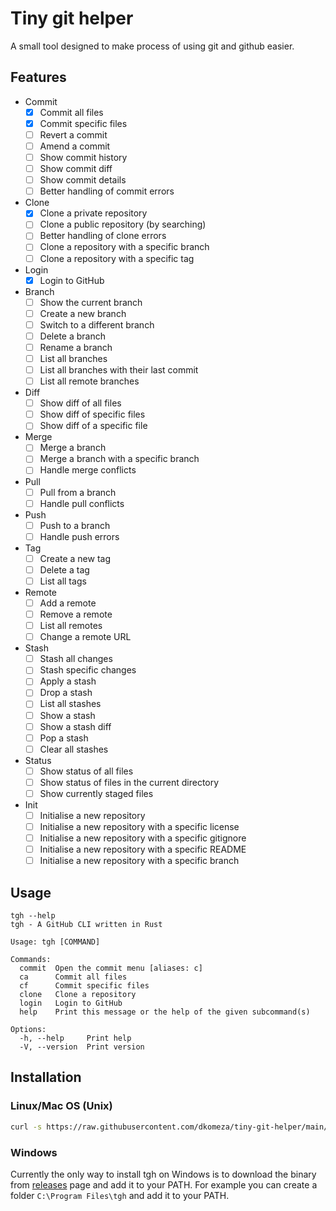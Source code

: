 # Tiny git helper

A small tool designed to make process of using git and github easier.

## Features

- Commit
  - [x] Commit all files
  - [x] Commit specific files
  - [ ] Revert a commit
  - [ ] Amend a commit
  - [ ] Show commit history
  - [ ] Show commit diff
  - [ ] Show commit details
  - [ ] Better handling of commit errors
- Clone
  - [x] Clone a private repository
  - [ ] Clone a public repository (by searching)
  - [ ] Better handling of clone errors
  - [ ] Clone a repository with a specific branch
  - [ ] Clone a repository with a specific tag
- Login
  - [x] Login to GitHub
- Branch
  - [ ] Show the current branch
  - [ ] Create a new branch
  - [ ] Switch to a different branch
  - [ ] Delete a branch
  - [ ] Rename a branch
  - [ ] List all branches
  - [ ] List all branches with their last commit
  - [ ] List all remote branches
- Diff
  - [ ] Show diff of all files
  - [ ] Show diff of specific files
  - [ ] Show diff of a specific file
- Merge
  - [ ] Merge a branch
  - [ ] Merge a branch with a specific branch
  - [ ] Handle merge conflicts
- Pull
  - [ ] Pull from a branch
  - [ ] Handle pull conflicts
- Push
  - [ ] Push to a branch
  - [ ] Handle push errors
- Tag
  - [ ] Create a new tag
  - [ ] Delete a tag
  - [ ] List all tags
- Remote
  - [ ] Add a remote
  - [ ] Remove a remote
  - [ ] List all remotes
  - [ ] Change a remote URL
- Stash
  - [ ] Stash all changes
  - [ ] Stash specific changes
  - [ ] Apply a stash
  - [ ] Drop a stash
  - [ ] List all stashes
  - [ ] Show a stash
  - [ ] Show a stash diff
  - [ ] Pop a stash
  - [ ] Clear all stashes
- Status
  - [ ] Show status of all files
  - [ ] Show status of files in the current directory
  - [ ] Show currently staged files
- Init
  - [ ] Initialise a new repository
  - [ ] Initialise a new repository with a specific license
  - [ ] Initialise a new repository with a specific gitignore
  - [ ] Initialise a new repository with a specific README
  - [ ] Initialise a new repository with a specific branch

## Usage

```
tgh --help
tgh - A GitHub CLI written in Rust

Usage: tgh [COMMAND]

Commands:
  commit  Open the commit menu [aliases: c]
  ca      Commit all files
  cf      Commit specific files
  clone   Clone a repository
  login   Login to GitHub
  help    Print this message or the help of the given subcommand(s)

Options:
  -h, --help     Print help
  -V, --version  Print version
```

## Installation

### Linux/Mac OS (Unix)

```bash
curl -s https://raw.githubusercontent.com/dkomeza/tiny-git-helper/main/scripts/install.sh | sudo sh
```

### Windows

Currently the only way to install tgh on Windows is to download the binary from [releases](https://github.com/dkomeza/tiny-git-helper/releases) page and add it to your PATH.
For example you can create a folder `C:\Program Files\tgh` and add it to your PATH.
